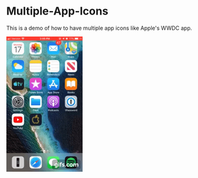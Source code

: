 # Multiple-App-Icons
This is a demo of how to have multiple app icons like Apple's WWDC app.

![](/Assets/WWDC-app-icons.gif)

